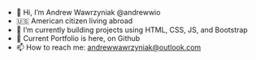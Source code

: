 - 👋 Hi, I’m Andrew Wawrzyniak @andrewwio 
- 🇺🇸 American citizen living abroad
- 🌱 I’m currently building projects using HTML, CSS, JS, and Bootstrap
- 📁 Current Portfolio is here, on Github
- 📫 How to reach me: andrewwawrzyniak@outlook.com

<!---
andrewwio/andrewwio is a ✨ special ✨ repository because its `README.md` (this file) appears on your GitHub profile.
You can click the Preview link to take a look at your changes.
--->
